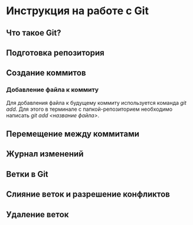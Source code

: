 # Инструкция на работе с Git

## Что такое Git?

## Подготовка репозитория

## Создание коммитов
### Добавление файла к коммиту
Для добавления файла к будущему коммиту используется команда *git add*. Для этого в терминале с папкой-репозиторием необходимо написать *git add <название файла>*.  

## Перемещение между коммитами

## Журнал изменений

## Ветки в Git

##  Слияние веток и разрешение конфликтов

## Удаление веток   